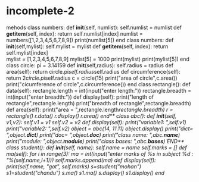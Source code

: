 # incomplete-2
mehods
class numbers:
    def __init__(self, numlist):
        self.numlist = numlist
    def __getitem__(self, index):
        return self.numlist[index]
numlist = numbers([1,2,3,4,5,6,7,8,9])
print(numlist[5])
end
class numbers:
    def __init__(self,mylist):
        self.mylist = mylist
    def __getitem__(self, index):
        return self.mylist[index]    
mylist = [1,2,3,4,5,6,7,8,9]
mylist[5] = 1000
print(mylist)
print(mylist[5])
end
class circle:
    pi = 3.14159
    def __init__(self,radius):
        self.radius = radius
    def area(self):
        return circle.pi*self.radius*self.radius
    def circumference(self):
        return 2*circle.pi*self.radius
c = circle(15)
print("area of circle",c.area())
print("cicumference of circle",c.circumference())
end
class rectangle():
    def data(self):
        rectangle.length = int(input("enter length:"))
        rectangle.breadth = int(input("enter breadth:"))
    def display(self):
        print("length of rectangle",rectangle.length)
        print("breadth of rectangle",rectangle.breadth)
    def area(self):
        print("area = ",rectangle.length*rectangle.breadth)
r = rectangle()
r.data()
r.display()
r.area()
end**
class abc():
    def __init__(self, v1,v2):
        self.v1 = v1
        self.v2 = v2
    def display(self):
        print("variable1: ",self.v1)
        print("variable2: ",self.v2)
object = abc(14, 11.11)
object.display()
print("dict= ",object.__dict__)
print("doc= ",object.__doc__)
print("class name: ",abc.__name__)
print("module: ",object.__module__)
print("class bases: ",abc.__bases__)
END**
class student():
        def __init__(self, name):
            self.name = name
            self.marks = []
        def ma(self):
            for i in range(3):
                ma = int(input("enter marks of %s in subject %d : "%(self.name,i+1)))
                self.marks.append(ma)
        def display(self):
            print(self.name, "got", self.marks)
s=student("mohan")
s1=student("chandu")
s.ma()
s1.ma()
s.display()
s1.display()
end*

